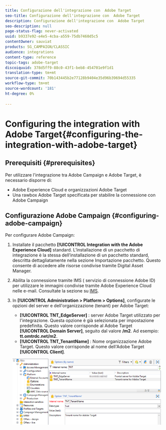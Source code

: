 ```yaml
---
title: Configurazione dell'integrazione con  Adobe Target
seo-title: Configurazione dell'integrazione con  Adobe Target
description: Configurazione dell'integrazione con  Adobe Target
seo-description: null
page-status-flag: never-activated
uuid: b9337e92-e4e5-4cba-a559-75db7460d5c5
contentOwner: sauviat
products: SG_CAMPAIGN/CLASSIC
audience: integrations
content-type: reference
topic-tags: adobe-target
discoiquuid: 378d5ff9-88c0-43f1-beb8-454701e9f1d1
translation-type: tm+mt
source-git-commit: 70b143445b2e77128b9404e35d96b39694d55335
workflow-type: tm+mt
source-wordcount: '181'
ht-degree: 0%

---
```



# Configuring the integration with Adobe Target{#configuring-the-integration-with-adobe-target}

## Prerequisiti {#prerequisites}

Per utilizzare l&#39;integrazione tra  Adobe Campaign e  Adobe Target, è necessario disporre di:

* Adobe Experience Cloud e  organizzazioni Adobe Target
* Una rawbox Adobe Target  specificata per stabilire la connessione con  Adobe Campaign

## Configurazione  Adobe Campaign {#configuring-adobe-campaign}

Per configurare  Adobe Campaign:

1. Installate il pacchetto **[!UICONTROL Integration with the Adobe Experience Cloud]** standard. L’installazione di un pacchetto di integrazione è la stessa dell’installazione di un pacchetto standard, descritta dettagliatamente nella sezione Importazione [](../../platform/using/working-with-data-packages.md#importing-packages) pacchetto. Questo consente di accedere alle risorse condivise tramite Digital Asset Manager.
1. Abilita la connessione tramite IMS ( servizio di connessione Adobe ID) per utilizzare le immagini condivise tramite Adobe Experience Cloud nelle e-mail. Consultate la sezione su [IMS](../../integrations/using/about-adobe-id.md).
1. In **[!UICONTROL Administration > Platform > Options]**, configurate le opzioni del server e dell&#39;organizzazione (tenant) per  Adobe Target:

   * **[!UICONTROL TNT_EdgeServer]** :  server Adobe Target utilizzato per l&#39;integrazione. Questa opzione è già selezionata per impostazione predefinita. Questo valore corrisponde al  Adobe Target **[!UICONTROL Domain Server]**, seguito dal valore **/m2**. Ad esempio: **tt.omtrdc.net/m2**.
   * **[!UICONTROL TNT_TenantName]** :  Nome organizzazione Adobe Target. Questo valore corrisponde al nome dell&#39;Adobe Target  **[!UICONTROL Client]**.

   ![](assets/tar_options.png)

